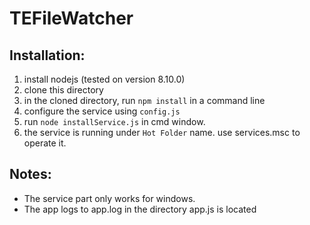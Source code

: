 # TEFileWatcher
## Installation:

1. install nodejs (tested on version 8.10.0)
2. clone this directory
3. in the cloned directory, run `npm install` in a command line
4. configure the service using `config.js`
5. run `node installService.js` in cmd window.
6. the service is running under `Hot Folder` name. use services.msc to operate it.

## Notes:

- The service part only works for windows.
- The app logs to app.log in the directory app.js is located


